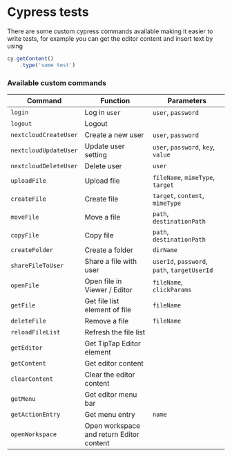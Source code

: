 # Cypress tests
There are some custom cypress commands available making it easier to write tests,
for example you can get the editor content and insert text by using

```js
cy.getContent()
    .type('some test')
```

### Available custom commands
| Command              | Function               | Parameters                          |
| -------------------- | ---------------------- | ----------------------------------- |
| `login`              | Log in `user`          | `user`, `password`                  |
| `logout`             | Logout                 |                                     |
| `nextcloudCreateUser`| Create a new user      | `user`, `password`                  |
| `nextcloudUpdateUser`| Update user setting    | `user`, `password`, `key`, `value`  |
| `nextcloudDeleteUser`| Delete user            | `user`                              |
| `uploadFile`         | Upload file            | `fileName`, `mimeType`, `target`    |
| `createFile`         | Create file            | `target`, `content`, `mimeType`     |
| `moveFile`           | Move a file            | `path`, `destinationPath`           |
| `copyFile`           | Copy file              | `path`, `destinationPath`           |
| `createFolder`       | Create a folder        | `dirName`                           |
| `shareFileToUser`    | Share a file with user | `userId`, `password`, `path`, `targetUserId`|
| `openFile`           | Open file in Viewer / Editor | `fileName`, `clickParams`     |
| `getFile`            | Get file list element of file | `fileName`                   |
| `deleteFile`         | Remove a file          | `fileName`                          |
| `reloadFileList`     | Refresh the file list  |                                     |
| `getEditor`          | Get TipTap Editor element |                                  |
| `getContent`         | Get editor content     |                                     |
| `clearContent`       | Clear the editor content |                                   |
| `getMenu`            | Get editor menu bar    |                                     |
| `getActionEntry`     | Get menu entry         | `name`                              |
| `openWorkspace`      | Open workspace and return Editor content |                   |
